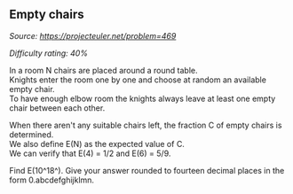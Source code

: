 Empty chairs
------------

*Source: https://projecteuler.net/problem=469*


*Difficulty rating: 40%*

In a room N chairs are placed around a round table.\
 Knights enter the room one by one and choose at random an available
empty chair.\
 To have enough elbow room the knights always leave at least one empty
chair between each other.

When there aren't any suitable chairs left, the fraction C of empty
chairs is determined.\
 We also define E(N) as the expected value of C.\
 We can verify that E(4) = 1/2 and E(6) = 5/9.

Find E(10^18^). Give your answer rounded to fourteen decimal places in
the form 0.abcdefghijklmn.
